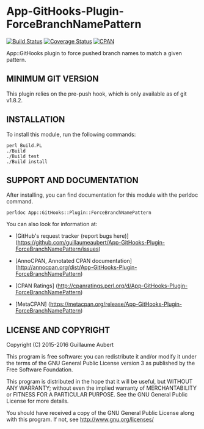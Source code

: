 App-GitHooks-Plugin-ForceBranchNamePattern
==========================================

[![Build Status](https://travis-ci.org/guillaumeaubert/App-GitHooks-Plugin-ForceBranchNamePattern.svg?branch=master)](https://travis-ci.org/guillaumeaubert/App-GitHooks-Plugin-ForceBranchNamePattern)
[![Coverage Status](https://coveralls.io/repos/guillaumeaubert/App-GitHooks-Plugin-ForceBranchNamePattern/badge.svg?branch=master)](https://coveralls.io/r/guillaumeaubert/App-GitHooks-Plugin-ForceBranchNamePattern?branch=master)
[![CPAN](https://img.shields.io/cpan/v/App-GitHooks-Plugin-ForceBranchNamePattern.svg)](https://metacpan.org/release/App-GitHooks-Plugin-ForceBranchNamePattern)

App::GitHooks plugin to force pushed branch names to match a given pattern.


MINIMUM GIT VERSION
-------------------

This plugin relies on the pre-push hook, which is only available as of git
v1.8.2.


INSTALLATION
------------

To install this module, run the following commands:

	perl Build.PL
	./Build
	./Build test
	./Build install


SUPPORT AND DOCUMENTATION
-------------------------

After installing, you can find documentation for this module with the
perldoc command.

	perldoc App::GitHooks::Plugin::ForceBranchNamePattern


You can also look for information at:

 * [GitHub's request tracker (report bugs here)]
   (https://github.com/guillaumeaubert/App-GitHooks-Plugin-ForceBranchNamePattern/issues)

 * [AnnoCPAN, Annotated CPAN documentation]
   (http://annocpan.org/dist/App-GitHooks-Plugin-ForceBranchNamePattern)

 * [CPAN Ratings]
   (http://cpanratings.perl.org/d/App-GitHooks-Plugin-ForceBranchNamePattern)

 * [MetaCPAN]
   (https://metacpan.org/release/App-GitHooks-Plugin-ForceBranchNamePattern)


LICENSE AND COPYRIGHT
---------------------

Copyright (C) 2015-2016 Guillaume Aubert

This program is free software: you can redistribute it and/or modify it under
the terms of the GNU General Public License version 3 as published by the Free
Software Foundation.

This program is distributed in the hope that it will be useful, but WITHOUT ANY
WARRANTY; without even the implied warranty of MERCHANTABILITY or FITNESS FOR A
PARTICULAR PURPOSE. See the GNU General Public License for more details.

You should have received a copy of the GNU General Public License along with
this program. If not, see http://www.gnu.org/licenses/

